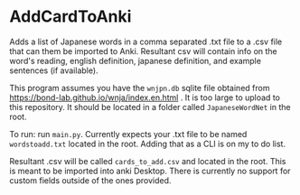 # AddCardToAnki

Adds a list of Japanese words in a comma separated .txt file to a .csv file that can them be imported to Anki.
Resultant csv will contain info on the word's reading, english definition, japanese definition, and example sentences (if available).

This program assumes you have the `wnjpn.db` sqlite file obtained from https://bond-lab.github.io/wnja/index.en.html . It is too large to upload to this repository. It should be located in a folder called `JapaneseWordNet` in the root.

To run: run `main.py`. Currently expects your .txt file to be named `wordstoadd.txt` located in the root. Adding that as a CLI is on my to do list.

Resultant .csv will be called `cards_to_add.csv` and located in the root. This is meant to be imported into anki Desktop. There is currently no support for custom fields outside of the ones provided.
